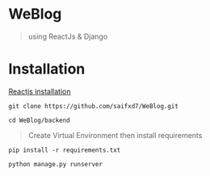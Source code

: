 # WeBlog
> using ReactJs & Django


# Installation
[Reactjs installation](https://medium.com/codingthesmartway-com-blog/modern-react-from-the-beginning-ep1-creating-your-first-react-app-522fced53eed)

```
git clone https://github.com/saifxd7/WeBlog.git
```
```
cd WeBlog/backend
```
> Create Virtual Environment then install requirements
```
pip install -r requirements.txt
```
```
python manage.py runserver
```
